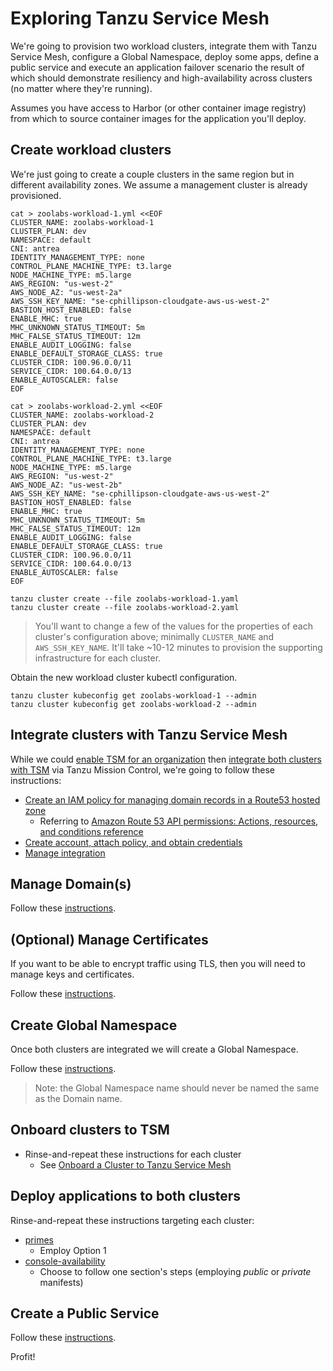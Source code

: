 # Exploring Tanzu Service Mesh

We're going to provision two workload clusters, integrate them with Tanzu Service Mesh, configure a Global Namespace, deploy some apps, define a public service and execute an application failover scenario the result of which should demonstrate resiliency and high-availability across clusters (no matter where they're running).

Assumes you have access to Harbor (or other container image registry) from which to source container images for the application you'll deploy.


## Create workload clusters

We're just going to create a couple clusters in the same region but in different availability zones.  We assume a management cluster is already provisioned.

```
cat > zoolabs-workload-1.yml <<EOF
CLUSTER_NAME: zoolabs-workload-1
CLUSTER_PLAN: dev
NAMESPACE: default
CNI: antrea
IDENTITY_MANAGEMENT_TYPE: none
CONTROL_PLANE_MACHINE_TYPE: t3.large
NODE_MACHINE_TYPE: m5.large
AWS_REGION: "us-west-2"
AWS_NODE_AZ: "us-west-2a"
AWS_SSH_KEY_NAME: "se-cphillipson-cloudgate-aws-us-west-2"
BASTION_HOST_ENABLED: false
ENABLE_MHC: true
MHC_UNKNOWN_STATUS_TIMEOUT: 5m
MHC_FALSE_STATUS_TIMEOUT: 12m
ENABLE_AUDIT_LOGGING: false
ENABLE_DEFAULT_STORAGE_CLASS: true
CLUSTER_CIDR: 100.96.0.0/11
SERVICE_CIDR: 100.64.0.0/13
ENABLE_AUTOSCALER: false
EOF

cat > zoolabs-workload-2.yml <<EOF
CLUSTER_NAME: zoolabs-workload-2
CLUSTER_PLAN: dev
NAMESPACE: default
CNI: antrea
IDENTITY_MANAGEMENT_TYPE: none
CONTROL_PLANE_MACHINE_TYPE: t3.large
NODE_MACHINE_TYPE: m5.large
AWS_REGION: "us-west-2"
AWS_NODE_AZ: "us-west-2b"
AWS_SSH_KEY_NAME: "se-cphillipson-cloudgate-aws-us-west-2"
BASTION_HOST_ENABLED: false
ENABLE_MHC: true
MHC_UNKNOWN_STATUS_TIMEOUT: 5m
MHC_FALSE_STATUS_TIMEOUT: 12m
ENABLE_AUDIT_LOGGING: false
ENABLE_DEFAULT_STORAGE_CLASS: true
CLUSTER_CIDR: 100.96.0.0/11
SERVICE_CIDR: 100.64.0.0/13
ENABLE_AUTOSCALER: false
EOF

tanzu cluster create --file zoolabs-workload-1.yaml
tanzu cluster create --file zoolabs-workload-2.yaml
```
> You'll want to change a few of the values for the properties of each cluster's configuration above; minimally `CLUSTER_NAME` and `AWS_SSH_KEY_NAME`.  It'll take ~10-12 minutes to provision the supporting infrastructure for each cluster.

Obtain the new workload cluster kubectl configuration.

```
tanzu cluster kubeconfig get zoolabs-workload-1 --admin
tanzu cluster kubeconfig get zoolabs-workload-2 --admin
```


## Integrate clusters with Tanzu Service Mesh

While we could [enable TSM for an organization](https://docs.vmware.com/en/VMware-Tanzu-Mission-Control/services/tanzumc-using/GUID-ABEEC120-5B2C-4D26-BD5D-C6BE71102154.html) then [integrate both clusters with TSM](https://docs.vmware.com/en/VMware-Tanzu-Mission-Control/services/tanzumc-using/GUID-5B1445AB-EFEB-41BD-B9B3-6DD38E69991F.html) via Tanzu Mission Control, we're going to follow these instructions:

* [Create an IAM policy for managing domain records in a Route53 hosted zone](HARBOR.md#create-an-iam-policy-for-managing-subdomain-records-in-a-route53-hosted-zone)
  * Referring to [Amazon Route 53 API permissions: Actions, resources, and conditions reference](https://docs.aws.amazon.com/Route53/latest/DeveloperGuide/r53-api-permissions-ref.html)
* [Create account, attach policy, and obtain credentials](HARBOR.md#create-account-attach-policy-and-obtain-credentials)
* [Manage integration](https://docs.vmware.com/en/VMware-Tanzu-Service-Mesh/services/using-tanzu-service-mesh-guide/GUID-C1321224-0298-40C9-91DC-4C2467886CEA.html)


## Manage Domain(s)

Follow these [instructions](https://docs.vmware.com/en/VMware-Tanzu-Service-Mesh/services/using-tanzu-service-mesh-guide/GUID-14107FE9-6CC7-477A-81C8-15A6DE7EE3F0.html).


## (Optional) Manage Certificates

If you want to be able to encrypt traffic using TLS, then you will need to manage keys and certificates.

Follow these [instructions](https://docs.vmware.com/en/VMware-Tanzu-Service-Mesh/services/using-tanzu-service-mesh-guide/GUID-F918A006-AB74-4286-A7E7-D57F2326ECC6.html).


## Create Global Namespace

Once both clusters are integrated we will create a Global Namespace.

Follow these [instructions](https://docs.vmware.com/en/VMware-Tanzu-Service-Mesh/services/using-tanzu-service-mesh-guide/GUID-8D483355-6F58-4AAD-9EAF-3B8E0A87B474.html).

> Note: the Global Namespace name should never be named the same as the Domain name.


## Onboard clusters to TSM

* Rinse-and-repeat these instructions for each cluster
  * See [Onboard a Cluster to Tanzu Service Mesh
](https://docs.vmware.com/en/VMware-Tanzu-Service-Mesh/services/getting-started-guide/GUID-DE9746FD-8369-4B1E-922C-67CF4FB22D21.html)


## Deploy applications to both clusters

Rinse-and-repeat these instructions targeting each cluster:

* [primes](APP.md)
  * Employ Option 1
* [console-availability](OBSERVABILITY.md)
  * Choose to follow one section's steps (employing _public_ or _private_ manifests)


## Create a Public Service

Follow these [instructions](https://docs.vmware.com/en/VMware-Tanzu-Service-Mesh/services/using-tanzu-service-mesh-guide/GUID-58A3FA7C-4EFC-44B2-B37B-D2152CB16359.html).

Profit!
